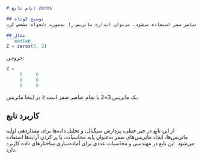 ```markdown
# نام تابع: zeros

## توضیح کوتاه
این تابع برای ایجاد یک ماتریس یا آرایه با تمام عناصر صفر استفاده می‌شود. می‌توان اندازه ماتریس را به‌صورت دلخواه مشخص کرد.

## مثال
```matlab
Z = zeros(3, 2)
```

خروجی:
```matlab
Z =
     0     0
     0     0
     0     0
```

در اینجا ماتریس `Z` یک ماتریس 3×2 با تمام عناصر صفر است.

## کاربرد تابع
از این تابع در جبر خطی، پردازش سیگنال، و تحلیل داده‌ها برای مقداردهی اولیه ماتریس‌ها، ایجاد ماتریس‌های صفر به‌عنوان پایه محاسبات، یا پر کردن آرایه‌ها استفاده می‌شود. این تابع در مهندسی و محاسبات عددی برای آماده‌سازی ساختارهای داده کاربرد دارد.
```